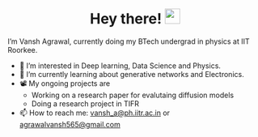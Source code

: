 <h1 align = "center">
  Hey there!
  <img src="https://media.giphy.com/media/hvRJCLFzcasrR4ia7z/giphy.gif" width="30px"/>
</h1>

I’m Vansh Agrawal, currently doing my BTech undergrad in physics at IIT Roorkee.
- 👀 I’m interested in Deep learning, Data Science and Physics.
- 🌱 I’m currently learning about generative networks and Electronics.
- 📽️ My ongoing projects are
     - Working on a research paper for evalutaing diffusion models
     -  Doing a research project in TIFR
- 📫 How to reach me: vansh_a@ph.iitr.ac.in or agrawalvansh565@gmail.com
